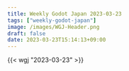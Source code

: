 ```yaml
---
title: Weekly Godot Japan 2023-03-23
tags: ["weekly-godot-japan"]
image: /images/WGJ-Header.png
draft: false
date: 2023-03-23T15:14:13+09:00
---
```


{{< wgj "2023-03-23" >}}
